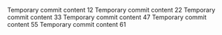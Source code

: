 Temporary commit content 12
Temporary commit content 22
Temporary commit content 33
Temporary commit content 47
Temporary commit content 55
Temporary commit content 61
